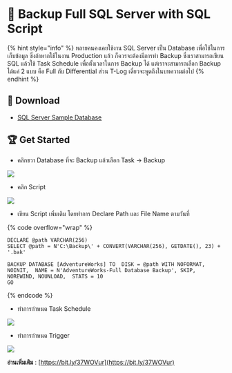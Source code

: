 # 💉 Backup Full SQL Server with SQL Script

{% hint style="info" %}
หลายคนคงเคยใช้งาน SQL Server เป็น Database เพื่อใช้ในการเก็บข้อมูล ซึ่งถ้าหากใช้ในงาน Production แล้ว ก็ควรจะต้องมีการทำ Backup ซึ่งเราสามารถเขียน SQL แล้วใช้ Task Schedule เพื่อตั้งเวลาในการ Backup ได้ แต่เราจะสามารถเลือก Backup ได้แค่ 2 แบบ คือ Full กับ Differential ส่วน T-Log เดี๋ยวจะพูดถึงในบทความต่อไป
{% endhint %}

## **📩 Download**

* [SQL Server Sample Database](https://github.com/microsoft/sql-server-samples/tree/master/samples/databases)

## **🏆 Get Started**

* คลิกขวา Database ที่จะ Backup แล้วเลือก Task -> Backup

![](https://codeinsane.files.wordpress.com/2020/10/sqlserver-01.png)

* คลิก Script

![](https://codeinsane.files.wordpress.com/2020/10/sqlserver-02.png)

* เขียน Script เพิ่มเติม โดยทำการ Declare Path และ File Name ตามวันที่

{% code overflow="wrap" %}
```
DECLARE @path VARCHAR(256)
SELECT @path = N'C:\Backup\' + CONVERT(VARCHAR(256), GETDATE(), 23) + '.bak'

BACKUP DATABASE [AdventureWorks] TO  DISK = @path WITH NOFORMAT, NOINIT,  NAME = N'AdventureWorks-Full Database Backup', SKIP, NOREWIND, NOUNLOAD,  STATS = 10
GO
```
{% endcode %}

* ทำการกำหนด Task Schedule

![](https://codeinsane.files.wordpress.com/2020/10/sqlserver-03.png)

* ทำการกำหนด Trigger

![](https://codeinsane.files.wordpress.com/2020/10/sqlserver-04.png)

**อ่านเพิ่มเติม** : [https://bit.ly/37WOVur](https://bit.ly/37WOVur)
